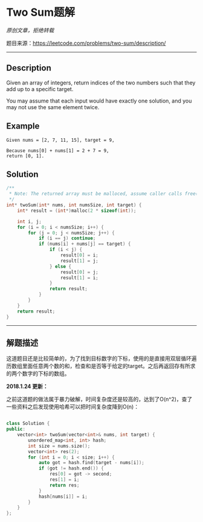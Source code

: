 # Two Sum题解

*原创文章，拒绝转载*

题目来源：https://leetcode.com/problems/two-sum/description/

------

## Description

Given an array of integers, return indices of the two numbers such that they add up to a specific target.

You may assume that each input would have exactly one solution, and you may not use the same element twice.

## Example

```
Given nums = [2, 7, 11, 15], target = 9,

Because nums[0] + nums[1] = 2 + 7 = 9,
return [0, 1].
```

## Solution
```c
/**
 * Note: The returned array must be malloced, assume caller calls free().
 */
int* twoSum(int* nums, int numsSize, int target) {
    int* result = (int*)malloc(2 * sizeof(int));

    int i, j;
    for (i = 0; i < numsSize; i++) {
    	for (j = 0; j < numsSize; j++) {
    		if (i == j) continue;
    		if (nums[i] + nums[j] == target) {
    			if (i < j) {
    				result[0] = i;
    				result[1] = j;
    			} else {
    				result[0] = j;
    				result[1] = i;
    			}
    			return result;
    		}
    	}
    }
    return result;
}
```

------

## 解题描述

这道题目还是比较简单的，为了找到目标数字的下标，使用的是直接用双层循环遍历数组里面任意两个数的和，检查和是否等于给定的target。之后再返回存有所求的两个数字的下标的数组。

**2018.1.24 更新：**

之前这道题的做法属于暴力破解，时间复杂度还是较高的，达到了O(n^2)，查了一些资料之后发现使用哈希可以把时间复杂度降到O(n)：

```cpp

class Solution {
public:
    vector<int> twoSum(vector<int>& nums, int target) {
        unordered_map<int, int> hash;
        int size = nums.size();
        vector<int> res(2);
        for (int i = 0; i < size; i++) {
            auto got = hash.find(target - nums[i]);
            if (got != hash.end()) {
                res[0] = got -> second;
                res[1] = i;
                return res;
            }
            hash[nums[i]] = i;
        }
    }
};


```
